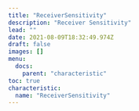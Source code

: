 ```yaml
---
title: "ReceiverSensitivity"
description: "Receiver Sensitivity"
lead: ""
date: 2021-08-09T18:32:49.974Z
draft: false
images: []
menu:
  docs:
    parent: "characteristic"
toc: true
characteristic:
  name: "ReceiverSensitivity"
---
```

